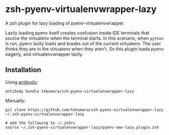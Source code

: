 # zsh-pyenv-virtualenvwrapper-lazy

A zsh plugin for lazy loading of pyenv-virtualenvwrapper.

Lazily loading pyenv itself creates confusion inside IDE terminals that source the virtualenv when the terminal starts. In this scenario, when `python` is run, pyenv lazily loads and breaks out of the current virtualenv. The user thinks they are in the virtualenv when they aren't. So this plugin loads pyenv eagerly, and virtualenvwrapper lazily.

## Installation

Using [antibody](https://github.com/getantibody/antibody):

```shell
antibody bundle tekumara/zsh-pyenv-virtualenvwrapper-lazy
```

Manually:

```shell
git clone https://github.com/tekumara/zsh-pyenv-virtualenvwrapper-lazy ~/.zsh-pyenv-virtualenvwrapper-lazy

# add the following to ~/.zshrc
source ~/.zsh-pyenv-virtualenvwrapper-lazy/pyenv-vew-lazy.plugin.zsh
```
